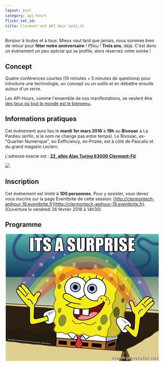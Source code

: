 ```yaml
---
layout: post
category: api-hours
flickr_set_id:
title: Clermont'ech API Hour &#35;19
---
```


Bonjour à toutes et à tous. Mieux vaut tard que jamais, nous sommes bien de
retour pour **fêter notre anniversaire** ! _Pfiou !_ **Trois ans**, déjà. C'est
donc un événement un peu spécial qui se profile, alors réservez votre soirée !

## Concept

Quatre conférences courtes (10 minutes + 5 minutes de questions) pour
introduire une technologie, un concept ou un outils et en débattre ensuite
autour d'un verre.

Les API Hours, comme l'ensemble de nos manifestations, se veulent être [des
lieux où tout le monde est le bienvenu](/code-of-conduct.html).

## Informations pratiques

Cet événement aura lieu le **mardi 1er mars 2016** à **19h** au **Bivouac** à La
Pardieu (enfin, si le nom ne change pas entre temps). Le Bivouac, ex-"Quartier
Numérique", ex-Eefficiency, ex-Prizee, est à côté de Pascalis et du grand
magasin Leclerc.

L'adresse exacte est : [**22, allée Alan Turing 63000
Clermont-Fd**](https://www.google.com/maps/place/22+All%C3%A9e+Alan+Turing/@45.7590795,3.1301792,17z).

[![](http://maps.googleapis.com/maps/api/staticmap?size=600x400&sensor=false&markers=color:red|45.7590795,3.1301792)](https://www.google.com/maps/place/22+All%C3%A9e+Alan+Turing/@45.7590795,3.1301792,17z)


## Inscription

Cet événement est limité à **100 personnes**.  Pour y assister, vous devez vous
inscrire sur la page Eventbrite de cette session:
[http://clermontech-apihour-19.eventbrite.fr](http://clermontech-apihour-19.eventbrite.fr).
(Ouverture le vendredi 26 février 2016 à 14h30)


## Programme

<center>

![](/images/api-hours/surprise.jpg)

</center>
